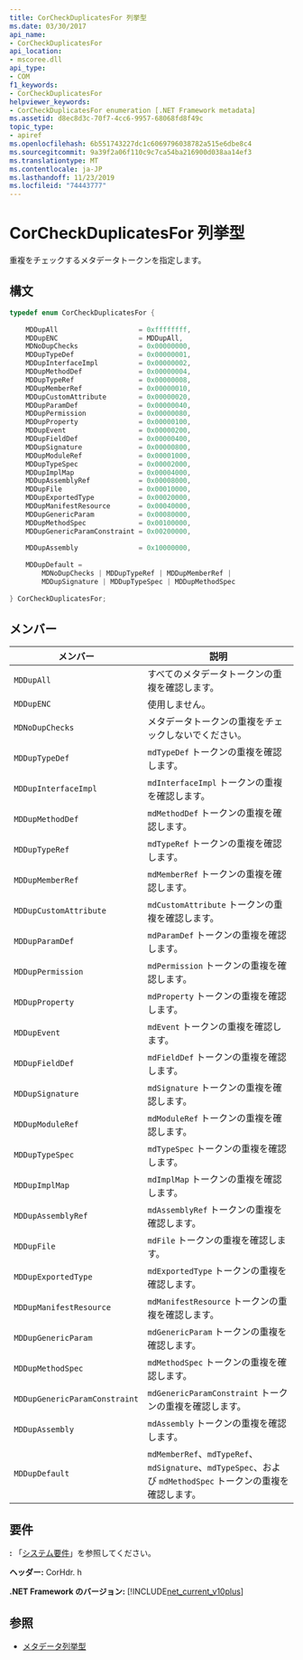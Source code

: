 ```yaml
---
title: CorCheckDuplicatesFor 列挙型
ms.date: 03/30/2017
api_name:
- CorCheckDuplicatesFor
api_location:
- mscoree.dll
api_type:
- COM
f1_keywords:
- CorCheckDuplicatesFor
helpviewer_keywords:
- CorCheckDuplicatesFor enumeration [.NET Framework metadata]
ms.assetid: d8ec8d3c-70f7-4cc6-9957-68068fd8f49c
topic_type:
- apiref
ms.openlocfilehash: 6b551743227dc1c6069796038782a515e6dbe8c4
ms.sourcegitcommit: 9a39f2a06f110c9c7ca54ba216900d038aa14ef3
ms.translationtype: MT
ms.contentlocale: ja-JP
ms.lasthandoff: 11/23/2019
ms.locfileid: "74443777"
---
```

# <a name="corcheckduplicatesfor-enumeration"></a>CorCheckDuplicatesFor 列挙型
重複をチェックするメタデータトークンを指定します。  
  
## <a name="syntax"></a>構文  
  
```cpp  
typedef enum CorCheckDuplicatesFor {  
  
    MDDupAll                    = 0xffffffff,  
    MDDupENC                    = MDDupAll,  
    MDNoDupChecks               = 0x00000000,  
    MDDupTypeDef                = 0x00000001,  
    MDDupInterfaceImpl          = 0x00000002,  
    MDDupMethodDef              = 0x00000004,  
    MDDupTypeRef                = 0x00000008,  
    MDDupMemberRef              = 0x00000010,  
    MDDupCustomAttribute        = 0x00000020,  
    MDDupParamDef               = 0x00000040,  
    MDDupPermission             = 0x00000080,  
    MDDupProperty               = 0x00000100,  
    MDDupEvent                  = 0x00000200,  
    MDDupFieldDef               = 0x00000400,  
    MDDupSignature              = 0x00000800,  
    MDDupModuleRef              = 0x00001000,  
    MDDupTypeSpec               = 0x00002000,  
    MDDupImplMap                = 0x00004000,  
    MDDupAssemblyRef            = 0x00008000,  
    MDDupFile                   = 0x00010000,  
    MDDupExportedType           = 0x00020000,  
    MDDupManifestResource       = 0x00040000,  
    MDDupGenericParam           = 0x00080000,  
    MDDupMethodSpec             = 0x00100000,  
    MDDupGenericParamConstraint = 0x00200000,  
  
    MDDupAssembly               = 0x10000000,  
  
    MDDupDefault =   
        MDNoDupChecks | MDDupTypeRef | MDDupMemberRef |   
        MDDupSignature | MDDupTypeSpec | MDDupMethodSpec  
  
} CorCheckDuplicatesFor;  
```  
  
## <a name="members"></a>メンバー  
  
|メンバー|説明|  
|------------|-----------------|  
|`MDDupAll`|すべてのメタデータトークンの重複を確認します。|  
|`MDDupENC`|使用しません。|  
|`MDNoDupChecks`|メタデータトークンの重複をチェックしないでください。|  
|`MDDupTypeDef`|`mdTypeDef` トークンの重複を確認します。|  
|`MDDupInterfaceImpl`|`mdInterfaceImpl` トークンの重複を確認します。|  
|`MDDupMethodDef`|`mdMethodDef` トークンの重複を確認します。|  
|`MDDupTypeRef`|`mdTypeRef` トークンの重複を確認します。|  
|`MDDupMemberRef`|`mdMemberRef` トークンの重複を確認します。|  
|`MDDupCustomAttribute`|`mdCustomAttribute` トークンの重複を確認します。|  
|`MDDupParamDef`|`mdParamDef` トークンの重複を確認します。|  
|`MDDupPermission`|`mdPermission` トークンの重複を確認します。|  
|`MDDupProperty`|`mdProperty` トークンの重複を確認します。|  
|`MDDupEvent`|`mdEvent` トークンの重複を確認します。|  
|`MDDupFieldDef`|`mdFieldDef` トークンの重複を確認します。|  
|`MDDupSignature`|`mdSignature` トークンの重複を確認します。|  
|`MDDupModuleRef`|`mdModuleRef` トークンの重複を確認します。|  
|`MDDupTypeSpec`|`mdTypeSpec` トークンの重複を確認します。|  
|`MDDupImplMap`|`mdImplMap` トークンの重複を確認します。|  
|`MDDupAssemblyRef`|`mdAssemblyRef` トークンの重複を確認します。|  
|`MDDupFile`|`mdFile` トークンの重複を確認します。|  
|`MDDupExportedType`|`mdExportedType` トークンの重複を確認します。|  
|`MDDupManifestResource`|`mdManifestResource` トークンの重複を確認します。|  
|`MDDupGenericParam`|`mdGenericParam` トークンの重複を確認します。|  
|`MDDupMethodSpec`|`mdMethodSpec` トークンの重複を確認します。|  
|`MDDupGenericParamConstraint`|`mdGenericParamConstraint` トークンの重複を確認します。|  
|`MDDupAssembly`|`mdAssembly` トークンの重複を確認します。|  
|`MDDupDefault`|`mdMemberRef`、`mdTypeRef`、`mdSignature`、`mdTypeSpec`、および `mdMethodSpec` トークンの重複を確認します。|  
  
## <a name="requirements"></a>要件  
 **:** 「[システム要件](../../../../docs/framework/get-started/system-requirements.md)」を参照してください。  
  
 **ヘッダー:** CorHdr. h  
  
 **.NET Framework のバージョン:** [!INCLUDE[net_current_v10plus](../../../../includes/net-current-v10plus-md.md)]  
  
## <a name="see-also"></a>参照

- [メタデータ列挙型](../../../../docs/framework/unmanaged-api/metadata/metadata-enumerations.md)
